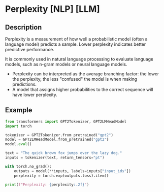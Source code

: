 # Perplexity [NLP] [LLM]

## Description

Perplexity is a measurement of how well a probabilistic model (often a language model) predicts a sample.
Lower perplexity indicates better predictive performance.

It is commonly used in natural language processing to evaluate language models, such as n-gram models or neural language models.

- Perplexity can be interpreted as the average branching factor: the lower the perplexity, the less "confused" the model is when making predictions.
- A model that assigns higher probabilities to the correct sequence will have lower perplexity.

## Example

```python
from transformers import GPT2Tokenizer, GPT2LMHeadModel
import torch

tokenizer = GPT2Tokenizer.from_pretrained("gpt2")
model = GPT2LMHeadModel.from_pretrained("gpt2")
model.eval()

text = "The quick brown fox jumps over the lazy dog."
inputs = tokenizer(text, return_tensors="pt")

with torch.no_grad():
    outputs = model(**inputs, labels=inputs["input_ids"])
    perplexity = torch.exp(outputs.loss).item()

print(f"Perplexity: {perplexity:.2f}")
```
